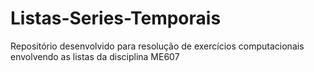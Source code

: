 # Listas-Series-Temporais
Repositório desenvolvido para resolução de exercícios computacionais envolvendo as listas da disciplina ME607
